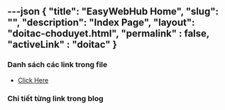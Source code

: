 ---json
{
    "title": "EasyWebHub Home",
    "slug": "",
    "description": "Index Page",
    "layout": "doitac-choduyet.html",
    "permalink" : false,
    "activeLink" : "doitac"
}
---

### Danh sách các link trong file
- [Click Here](./blog-list.html)

### Chi tiết từng link trong blog